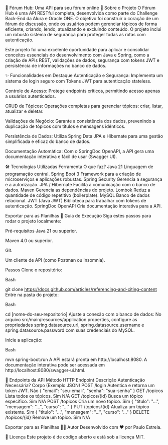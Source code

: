 🚀 Fórum Hub: Uma API para seu fórum online
📖 Sobre o Projeto
O Fórum Hub é uma API RESTful completa, desenvolvida como parte do Challenge Back-End da Alura e Oracle ONE. O objetivo foi construir o coração de um fórum de discussão, onde os usuários podem gerenciar tópicos de forma eficiente, criando, lendo, atualizando e excluindo conteúdo. O projeto inclui um robusto sistema de segurança para proteger todas as rotas com autenticação.

Este projeto foi uma excelente oportunidade para aplicar e consolidar conceitos essenciais do desenvolvimento com Java e Spring, como a criação de APIs REST, validações de dados, segurança com tokens JWT e persistência de informações no banco de dados.

✨ Funcionalidades em Destaque
Autenticação e Segurança: Implementa um sistema de login seguro com Tokens JWT para autenticação stateless.

Controle de Acesso: Protege endpoints críticos, permitindo acesso apenas a usuários autenticados.

CRUD de Tópicos: Operações completas para gerenciar tópicos: criar, listar, atualizar e deletar.

Validações de Negócio: Garante a consistência dos dados, prevenindo a duplicação de tópicos com títulos e mensagens idênticos.

Persistência de Dados: Utiliza Spring Data JPA e Hibernate para uma gestão simplificada e eficaz do banco de dados.

Documentação Automática: Com o SpringDoc OpenAPI, a API gera uma documentação interativa e fácil de usar (Swagger UI).

🛠️ Tecnologias Utilizadas
Ferramenta	O que faz?
Java 21	Linguagem de programação central.
Spring Boot 3	Framework para a criação de microserviços e aplicações robustas.
Spring Security	Gerencia a segurança e a autorização.
JPA / Hibernate	Facilita a comunicação com o banco de dados.
Maven	Gerencia as dependências do projeto.
Lombok	Reduz a quantidade de código repetitivo (boilerplate).
MySQL	Banco de dados relacional.
JWT (Java JWT)	Biblioteca para trabalhar com tokens de autenticação.
SpringDoc OpenAPI	Cria documentação interativa para a API.

Exportar para as Planilhas
🚀 Guia de Execução
Siga estes passos para rodar o projeto localmente:

Pré-requisitos
Java 21 ou superior.

Maven 4.0 ou superior.

Git.

Um cliente de API (como Postman ou Insomnia).

Passos
Clone o repositório:

Bash

git clone https://docs.github.com/articles/referencing-and-citing-content
Entre na pasta do projeto:

Bash

cd [nome-do-seu-repositorio]
Ajuste a conexão com o banco de dados:
No arquivo src/main/resources/application.properties, configure as propriedades spring.datasource.url, spring.datasource.username e spring.datasource.password com suas credenciais do MySQL.

Inicie a aplicação:

Bash

mvn spring-boot:run
A API estará pronta em http://localhost:8080. A documentação interativa pode ser acessada em http://localhost:8080/swagger-ui.html.

📄 Endpoints da API
Método HTTP	Endpoint	Descrição	Autenticação Necessária?	Corpo (Exemplo JSON)
POST	/login	Autentica e retorna um token JWT.	Não	{ "email": "seu-email", "senha": "sua-senha" }
GET	/topicos	Lista todos os tópicos.	Sim	N/A
GET	/topicos/{id}	Busca um tópico específico.	Sim	N/A
POST	/topicos	Cria um novo tópico.	Sim	{ "titulo": "...", "mensagem": "...", "curso": "..." }
PUT	/topicos/{id}	Atualiza um tópico existente.	Sim	{ "titulo": "...", "mensagem": "...", "curso": "..." }
DELETE	/topicos/{id}	Remove um tópico.	Sim	N/A

Exportar para as Planilhas
👨‍💻 Autor
Desenvolvido com ❤️ por Paulo Estrela.

📜 Licença
Este projeto é de código aberto e está sob a licença MIT.
